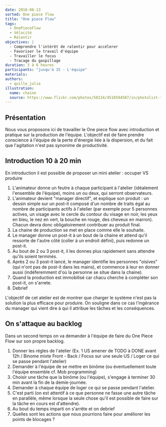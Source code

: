 ```yaml
---
date: 2018-06-13
sorted: One piece flow
title: "One piece Flow"
tags:
  - OnePieceFlow
  - Vélocité
  - Ralentir
objectives: |
  - Comprendre l'intérêt de ralentir pour accélerer
  - Favoriser le travail d'équipe
  - Travailler le focus
  - Tracage du gaspillage
duration: 3 à 6 heures
participants: "jusqu'à 15 - L'équipe"
materials:
authors:
  - quille_julie
illustration:
  name: chaine
  source: https://www.flickr.com/photos/58134/4510594507/in/photolist-7SzYAP-9tDwy2-3gAK1X-bkxvPd-4GRT85-pqRaQh-24DUoVk-UNGz7U-dyrfGC-eNTbZo-o5Q2ZR-afrXgJ-4SWXW1-5v9gUe-aJtEJx-T7xeKq-DuRpAs-dVC8b9-TQMra9-niz4NE-6gMKfW-4Km7zh-25F1QA1-qReedg-pNasKe-23wNULF-bGHrHg-kqRsaA-djE2Po-CZiFh1-Whhars-aeq6gU-vKyRF9-anhvSQ-URMFYd-5qZx6h-mFypgr-bptz4g-gcTNdh-8AXA9F-bNwgin-7hixhH-3u9UaF-qJgRD-aneGgR-bmA47k-fVLZiV-EVRbrD-m5p3qK-XsBPr8
---
```


## Présentation

Nous vous proposons ici de travailler le One piece flow avec introduction et pratique sur la production de l'équipe. L'objectif est de faire prendre conscience à l'équipe de la perte d'énergie liée à la dispersion, et du fait que l'agitation n'est pas synonime de productivité.

## Introduction 10 à 20 min

En introduction il est possible de proposer un mini atelier : occuper VS produire

1. L'animateur donne un feutre à chaque participant à l'atelier (idéalement l'ensemble de l'équipe), moins un ou deux, qui serront observateurs.
2. L'animateur devient "manager directif", et explique son produit : un dessin simple sur un post-it composé d'un nombre de traits égal au nombre de participants actifs à l'atelier (par exemple pour 5 personnes actives, un visage avec le cercle du contour du visage en noir, les yeux en bleu, le nez en vert, la bouche en rouge, des cheveux en marron). Chacun devra donc obligatoirement contribuer au produit final.
3. La chaine de production se met en place comme elle le souhaite.
4. Le manager donne un post-it à un bout de la chaine et attend qu'il ressorte de l'autre côté (coller à un endroit défini), puis redonne un post-it.
5. Au bout de 2 ou 3 post-it, il les donnes plus rapidement sans attendre qu'ils soient terminés.
6. Après 2 ou 3 post-it lancé, le manager identifie les personnes "oisives" (qui n'ont pas de post-it dans les mains), et commence à leur en donner aussi (indéferemment d'où la personne se situe dans la chaine).
7. Quand la production est immobilisé car chacu cherche à compléter son post-it, on s'arrete.
8. Debrief

L'objectif de cet atelier est de montrer que charger le système n'est pas la solution la plus efficace pour produire. On souligne dans ce cas l'ingérance du manager qui vient dire à qui il attribue les tâches et les conséquences.


## On s'attaque au backlog

Dans un second temps on va demander à l'équipe de faire du One Piece Flow sur son propre backlog.
1. Donner les régles de l'atelier (Ex. 1 US amener de TODO à DONE avant 12h / Binome mixte Front - Back / Focus sur une seule US / Loger ce qui se passe pendant l'atelier)
2. Demander à l'équipe de se mettre en binôme (ou éventuellement toute l'équipe ensemble cf. Mob programming)
3. Choisir une tâche que la binôme (ou l'équipe), s'engage à terminer 30 min avant la fin de la demie-journée.
4. Demander à chaque équipe de loger ce qui se passe pendant l'atelier.
5. C'est parti (on est attentif à ce que personne ne fasse une autre tâche en parallèle, même lorsque la seule chose qu'il est possible de faire sur la tâche en cours est d'attendre).
6. Au bout du temps imparti on s'arrête et on debrief
7. Quelles sont les actions que nous pourrions faire pour améliorer les points de blocages ?
